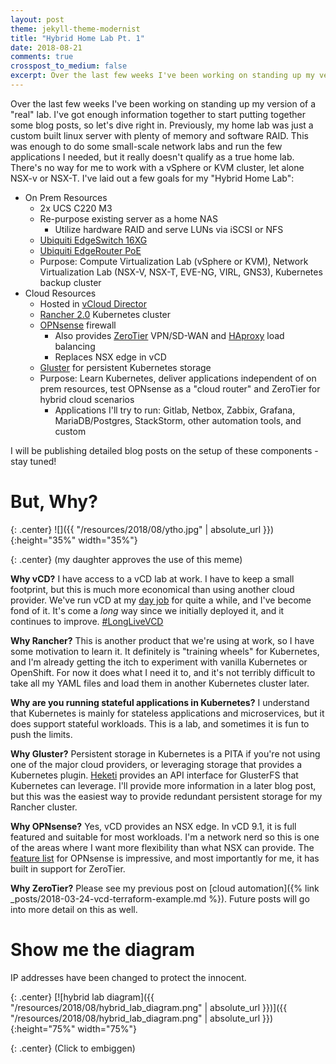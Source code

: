 ```yaml
---
layout: post
theme: jekyll-theme-modernist
title: "Hybrid Home Lab Pt. 1"
date: 2018-08-21
comments: true
crosspost_to_medium: false
excerpt: Over the last few weeks I've been working on standing up my version of a "real" lab. I've got enough information together to start putting together some blog posts, so let's dive right in.<p>
---
```


Over the last few weeks I've been working on standing up my version of a "real" lab. I've got enough information together to start putting together some blog posts, so let's dive right in. Previously, my home lab was just a custom built linux server with plenty of memory and software RAID. This was enough to do some small-scale network labs and run the few applications I needed, but it really doesn't qualify as a true home lab. There's no way for me to work with a vSphere or KVM cluster, let alone NSX-v or NSX-T. I've laid out a few goals for my "Hybrid Home Lab":

* On Prem Resources
  * 2x UCS C220 M3
  * Re-purpose existing server as a home NAS
    * Utilize hardware RAID and serve LUNs via iSCSI or NFS
  * [Ubiquiti EdgeSwitch 16XG](https://www.ubnt.com/edgemax/edgeswitch-16-xg/)
  * [Ubiquiti EdgeRouter PoE](https://www.ubnt.com/edgemax/edgerouter-poe/)
  * Purpose: Compute Virtualization Lab (vSphere or KVM), Network Virtualization Lab (NSX-V, NSX-T, EVE-NG, VIRL, GNS3), Kubernetes backup cluster
* Cloud Resources
   * Hosted in [vCloud Director](https://www.vmware.com/products/vcloud-director.html)
   * [Rancher 2.0](https://rancher.com/blog/2018/2018-05-01-rancher-ga-announcement-sheng-liang/) Kubernetes cluster
   * [OPNsense](https://opnsense.org) firewall
     * Also provides [ZeroTier](https://www.zerotier.com) VPN/SD-WAN and [HAproxy](https://haproxy.org) load balancing
     * Replaces NSX edge in vCD
   * [Gluster](https://www.gluster.org) for persistent Kubernetes storage
   * Purpose: Learn Kubernetes, deliver applications independent of on prem resources, test OPNsense as a "cloud router" and ZeroTier for hybrid cloud scenarios
     * Applications I'll try to run: Gitlab, Netbox, Zabbix, Grafana, MariaDB/Postgres, StackStorm, other automation tools, and custom

I will be publishing detailed blog posts on the setup of these components - stay tuned!

# But, Why?

{: .center}
![]({{ "/resources/2018/08/ytho.jpg" | absolute_url }}){:height="35%" width="35%"}

{: .center}
(my daughter approves the use of this meme)

**Why vCD?** I have access to a vCD lab at work. I have to keep a small footprint, but this is much more economical than using another cloud provider. We've run vCD at my [day job](https://thinksis.cmo) for quite a while, and I've become fond of it. It's come a _long_ way since we initially deployed it, and it continues to improve. [#LongLiveVCD](https://twitter.com/search?f=tweets&vertical=default&q=%23LongLiveVCD)

**Why Rancher?** This is another product that we're using at work, so I have some motivation to learn it. It definitely is "training wheels" for Kubernetes, and I'm already getting the itch to experiment with vanilla Kubernetes or OpenShift. For now it does what I need it to, and it's not terribly difficult to take all my YAML files and load them in another Kubernetes cluster later.

**Why are you running stateful applications in Kubernetes?** I understand that Kubernetes is mainly for stateless applications and microservices, but it does support stateful workloads. This is a lab, and sometimes it is fun to push the limits.

**Why Gluster?** Persistent storage in Kubernetes is a PITA if you're not using one of the major cloud providers, or leveraging storage that provides a Kubernetes plugin. [Heketi](https://github.com/heketi/heketi) provides an API interface for GlusterFS that Kubernetes can leverage. I'll provide more information in a later blog post, but this was the easiest way to provide redundant persistent storage for my Rancher cluster.

**Why OPNsense?** Yes, vCD provides an NSX edge. In vCD 9.1, it is full featured and suitable for most workloads. I'm a network nerd so this is one of the areas where I want more flexibility than what NSX can provide. The [feature list](https://opnsense.org/about/features/) for OPNsense is impressive, and most importantly for me, it has built in support for ZeroTier.

**Why ZeroTier?** Please see my previous post on [cloud automation]({% link _posts/2018-03-24-vcd-terraform-example.md %}). Future posts will go into more detail on this as well.

# Show me the diagram

IP addresses have been changed to protect the innocent.

{: .center}
[![hybrid lab diagram]({{ "/resources/2018/08/hybrid_lab_diagram.png" | absolute_url }})]({{ "/resources/2018/08/hybrid_lab_diagram.png" | absolute_url }}){:height="75%" width="75%"}

{: .center}
(Click to embiggen)
